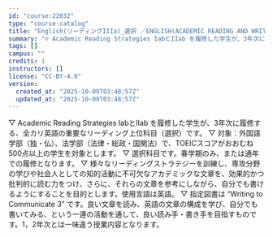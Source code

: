 ```yaml
---
id: "course:22032"
type: "course-catalog"
title: "English(リーディングIIIa)_選択 ／ENGLISH(ACADEMIC READING AND WRITING STRATEGIES IIIA)"
summary: "▽ Academic Reading Strategies IabとIIab を履修した学生が、3年次に履修する、全カリ英語の重要なリーディング上位科目（選択）です。 ▽ 対象：外国語学部（独・仏）、法学部（法律・総政・国関法）で、TOEI…"
tags: []
campus: ""
credits: 1
instructors: []
license: "CC-BY-4.0"
version:
  created_at: "2025-10-09T03:48:57Z"
  updated_at: "2025-10-09T03:48:57Z"
---
```

▽ Academic Reading Strategies IabとIIab を履修した学生が、3年次に履修する、全カリ英語の重要なリーディング上位科目（選択）です。 ▽ 対象：外国語学部（独・仏）、法学部（法律・総政・国関法）で、TOEICスコアがおおむね500点以上の学生を対象とします。 ▽ 選択科目です。春学期のみ、または通年での履修となります。 ▽ 様々なリーディングストラテジーを訓練し、専攻分野の学びや社会人としての知的活動に不可欠なアカデミックな文章を、効果的かつ批判的に読む力をつけ、さらに、それらの文章を参考にしながら、自分でも書けるようにすることを目的とします。使用言語は英語。 ▽ 指定図書は “Writing to Communicate 3” です。良い文章を読み、英語の文章の構成を学び、自分でも書いてみる、という一連の活動を通して、良い読み手・書き手を目指すものです。1，2年次とは一味違う授業内容となります。
